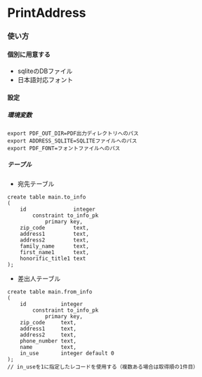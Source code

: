 # PrintAddress

### 使い方
#### 個別に用意する
- sqliteのDBファイル
- 日本語対応フォント

#### 設定
##### 環境変数
```
export PDF_OUT_DIR=PDF出力ディレクトリへのパス
export ADDRESS_SQLITE=SQLITEファイルへのパス
export PDF_FONT=フォントファイルへのパス
```

##### テーブル
- 宛先テーブル
```
create table main.to_info
(
    id               integer
        constraint to_info_pk
            primary key,
    zip_code         text,
    address1         text,
    address2         text,
    family_name      text,
    first_name1      text,
    honorific_title1 text
);
```
- 差出人テーブル
```
create table main.from_info
(
    id           integer
        constraint to_info_pk
            primary key,
    zip_code     text,
    address1     text,
    address2     text,
    phone_number text,
    name         text,
    in_use       integer default 0
);
// in_useを1に指定したレコードを使用する（複数ある場合は取得順の1件目）
```